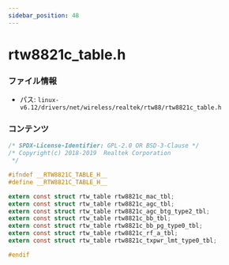 ```yaml
---
sidebar_position: 48
---
```

# rtw8821c_table.h

### ファイル情報

- パス: `linux-v6.12/drivers/net/wireless/realtek/rtw88/rtw8821c_table.h`

### コンテンツ

```h
/* SPDX-License-Identifier: GPL-2.0 OR BSD-3-Clause */
/* Copyright(c) 2018-2019  Realtek Corporation
 */

#ifndef __RTW8821C_TABLE_H__
#define __RTW8821C_TABLE_H__

extern const struct rtw_table rtw8821c_mac_tbl;
extern const struct rtw_table rtw8821c_agc_tbl;
extern const struct rtw_table rtw8821c_agc_btg_type2_tbl;
extern const struct rtw_table rtw8821c_bb_tbl;
extern const struct rtw_table rtw8821c_bb_pg_type0_tbl;
extern const struct rtw_table rtw8821c_rf_a_tbl;
extern const struct rtw_table rtw8821c_txpwr_lmt_type0_tbl;

#endif

```
